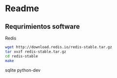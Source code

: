 # Readme
## Requrimientos software

Redis
```bash
wget http://download.redis.io/redis-stable.tar.gz
tar xvzf redis-stable.tar.gz
cd redis-stable
make
```
sqlite
python-dev